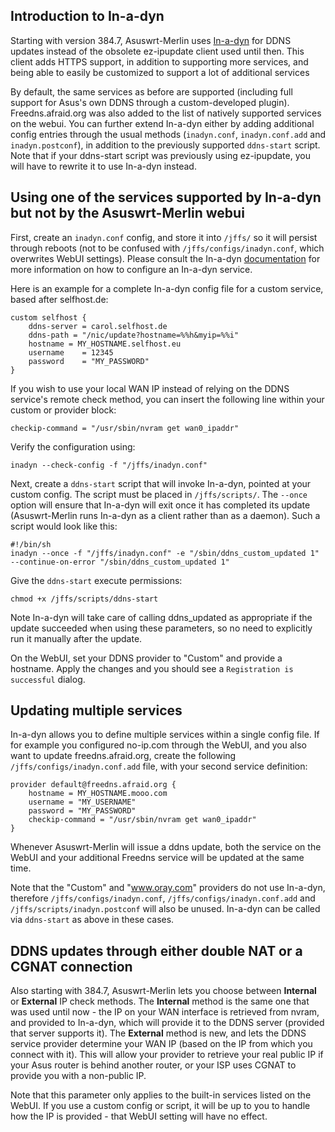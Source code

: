 ## Introduction to In-a-dyn
Starting with version 384.7, Asuswrt-Merlin uses [In-a-dyn](https://github.com/troglobit/inadyn) for DDNS updates instead of the obsolete ez-ipupdate client used until then.  This client adds HTTPS support, in addition to supporting more services, and being able to easily be customized to support a lot of additional services

By default, the same services as before are supported (including full support for Asus's own DDNS through a custom-developed plugin).  Freedns.afraid.org was also added to the list of natively supported services on the webui.  You can further extend In-a-dyn either by adding additional config entries through the usual methods (`inadyn.conf`, `inadyn.conf.add` and `inadyn.postconf`), in addition to the previously supported `ddns-start` script.  Note that if your ddns-start script was previously using ez-ipupdate, you will have to rewrite it to use In-a-dyn instead.


## Using one of the services supported by In-a-dyn but not by the Asuswrt-Merlin webui
First, create an `inadyn.conf` config, and store it into `/jffs/` so it will persist through reboots (not to be confused with `/jffs/configs/inadyn.conf`, which overwrites WebUI settings).  Please consult the In-a-dyn [documentation](https://github.com/troglobit/inadyn) for more information on how to configure an In-a-dyn service.

Here is an example for a complete In-a-dyn config file for a custom service, based after selfhost.de:

```
custom selfhost {
	ddns-server = carol.selfhost.de
	ddns-path = "/nic/update?hostname=%%h&myip=%%i"
	hostname = MY_HOSTNAME.selfhost.eu
	username    = 12345
	password    = "MY_PASSWORD"
}
```

If you wish to use your local WAN IP instead of relying on the DDNS service's remote check method, you can insert the following line within your custom or provider block:

```
checkip-command = "/usr/sbin/nvram get wan0_ipaddr"
```

Verify the configuration using:

```
inadyn --check-config -f "/jffs/inadyn.conf"
```

Next, create a `ddns-start` script that will invoke In-a-dyn, pointed at your custom config. The script must be placed in `/jffs/scripts/`. The `--once` option will ensure that In-a-dyn will exit once it has completed its update (Asuswrt-Merlin runs In-a-dyn as a client rather than as a daemon). Such a script would look like this:

```
#!/bin/sh
inadyn --once -f "/jffs/inadyn.conf" -e "/sbin/ddns_custom_updated 1" --continue-on-error "/sbin/ddns_custom_updated 1"
```

Give the `ddns-start` execute permissions:

```
chmod +x /jffs/scripts/ddns-start
```

Note In-a-dyn will take care of calling ddns_updated as appropriate if the update succeeded when using these parameters, so no need to explicitly run it manually after the update.

On the WebUI, set your DDNS provider to "Custom" and provide a hostname. Apply the changes and you should see a `Registration is successful` dialog.


## Updating multiple services
In-a-dyn allows you to define multiple services within a single config file.  If for example you configured no-ip.com through the WebUI, and you also want to update freedns.afraid.org, create the following `/jffs/configs/inadyn.conf.add` file, with your second service definition:

```
provider default@freedns.afraid.org {
	hostname = MY_HOSTNAME.mooo.com
	username = "MY_USERNAME"
	password = "MY_PASSWORD"
	checkip-command = "/usr/sbin/nvram get wan0_ipaddr"
}
```

Whenever Asuswrt-Merlin will issue a ddns update, both the service on the WebUI and your additional Freedns service will be updated at the same time.

Note that the "Custom" and "www.oray.com" providers do not use In-a-dyn, therefore `/jffs/configs/inadyn.conf`, `/jffs/configs/inadyn.conf.add` and `/jffs/scripts/inadyn.postconf` will also be unused. In-a-dyn can be called via `ddns-start` as above in these cases.


## DDNS updates through either double NAT or a CGNAT connection
Also starting with 384.7, Asuswrt-Merlin lets you choose between **Internal** or **External** IP check methods.  The **Internal** method is the same one that was used until now - the IP on your WAN interface is retrieved from nvram, and provided to In-a-dyn, which will provide it to the DDNS server (provided that server supports it).  The **External** method is new, and lets the DDNS service provider determine your WAN IP (based on the IP from which you connect with it).  This will allow your provider to retrieve your real public IP if your Asus router is behind another router, or your ISP uses CGNAT to provide you with a non-public IP.

Note that this parameter only applies to the built-in services listed on the WebUI.  If you use a custom config or script, it will be up to you to handle how the IP is provided - that WebUI setting will have no effect.
